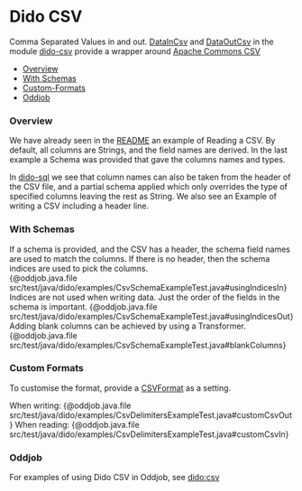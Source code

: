 Dido CSV
========

Comma Separated Values in and out. [DataInCsv](http://rgordon.co.uk/projects/dido/current/api/dido/csv/DataInCsv.html)
and [DataOutCsv](http://rgordon.co.uk/projects/dido/current/api/dido/csv/DataOutCsv.html)
in the module [dido-csv](../dido-csv) provide a wrapper around [Apache Commons CSV](https://commons.apache.org/proper/commons-csv/)

- [Overview](#overview)
- [With Schemas](#with-schemas)
- [Custom-Formats](#custom-formats)
- [Oddjob](#oddjob)

### Overview
We have already seen in the [README](../README.md) an example of Reading a CSV. By default,
all columns are Strings, and the field names are derived. In the last
example a Schema was provided that gave the columns names and types.

In [dido-sql](DIDO-SQL.md) we see that column names can also be taken from
the header of the CSV file, and a partial schema applied which only
overrides the type of specified columns leaving the rest as String.
We also see an Example of writing a CSV including a header line.

### With Schemas

If a schema is provided, and the CSV has a header, the schema field names are used to match the columns.
If there is no header, then the schema indices are used to pick the columns.  
{@oddjob.java.file src/test/java/dido/examples/CsvSchemaExampleTest.java#usingIndicesIn}
Indices are not used when writing data. Just the order of the fields in the schema is important.
{@oddjob.java.file src/test/java/dido/examples/CsvSchemaExampleTest.java#usingIndicesOut}
Adding blank columns can be achieved by using a Transformer. 
{@oddjob.java.file src/test/java/dido/examples/CsvSchemaExampleTest.java#blankColumns}

### Custom Formats

To customise the format, provide a [CSVFormat](https://commons.apache.org/proper/commons-csv/apidocs/org/apache/commons/csv/CSVFormat.html)
as a setting.

When writing:
{@oddjob.java.file src/test/java/dido/examples/CsvDelimitersExampleTest.java#customCsvOut}
When reading:
{@oddjob.java.file src/test/java/dido/examples/CsvDelimitersExampleTest.java#customCsvIn}

### Oddjob

For examples of using Dido CSV in Oddjob, see [dido:csv](reference/dido/csv/CsvDido.md)
